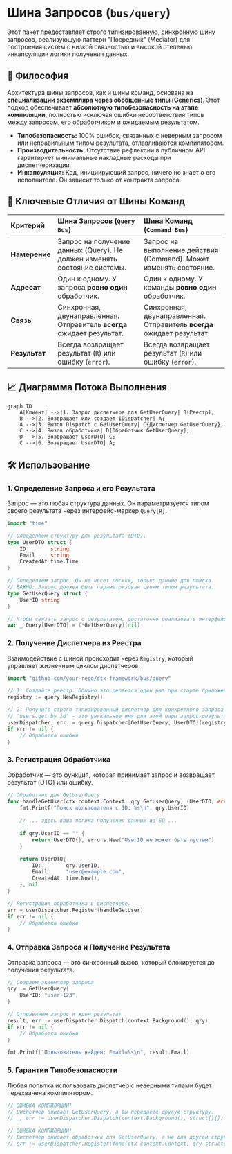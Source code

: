 # Шина Запросов (`bus/query`)

Этот пакет предоставляет строго типизированную, синхронную шину запросов, реализующую паттерн "Посредник" (Mediator) для построения систем с низкой связностью и высокой степенью инкапсуляции логики получения данных.

## 🚀 Философия

Архитектура шины запросов, как и шины команд, основана на **специализации экземпляра через обобщенные типы (Generics)**. Этот подход обеспечивает **абсолютную типобезопасность на этапе компиляции**, полностью исключая ошибки несоответствия типов между запросом, его обработчиком и ожидаемым результатом.

- **Типобезопасность:** 100% ошибок, связанных с неверным запросом или неправильным типом результата, отлавливаются компилятором.
- **Производительность:** Отсутствие рефлексии в публичном API гарантирует минимальные накладные расходы при диспетчеризации.
- **Инкапсуляция:** Код, инициирующий запрос, ничего не знает о его исполнителе. Он зависит только от контракта запроса.

## 🎯 Ключевые Отличия от Шины Команд

| Критерий | Шина Запросов (`Query Bus`) | Шина Команд (`Command Bus`) |
| :--- | :--- | :--- |
| **Намерение** | Запрос на получение данных (Query). Не должен изменять состояние системы. | Запрос на выполнение действия (Command). Может изменять состояние. |
| **Адресат** | Один к одному. У запроса **ровно один** обработчик. | Один к одному. У команды **ровно один** обработчик. |
| **Связь** | Синхронная, двунаправленная. Отправитель **всегда** ожидает результат. | Синхронная, двунаправленная. Отправитель **всегда** ожидает результат. |
| **Результат** | Всегда возвращает результат (`R`) или ошибку (`error`). | Всегда возвращает результат (`R`) или ошибку (`error`). |

## 📈 Диаграмма Потока Выполнения

```mermaid
graph TD
    A[Клиент] -->|1. Запрос диспетчера для GetUserQuery| B(Реестр);
    B -->|2. Возвращает или создает IDispatcher| A;
    A -->|3. Вызов Dispatch с GetUserQuery| C{Диспетчер GetUserQuery};
    C -->|4. Вызов обработчика| D[Обработчик GetUserQuery];
    D -->|5. Возвращает UserDTO| C;
    C -->|6. Возвращает UserDTO| A;
```

## 🛠️ Использование

### 1. Определение Запроса и его Результата

Запрос — это любая структура данных. Он параметризуется типом своего результата через интерфейс-маркер `Query[R]`.

```go
import "time"

// Определяем структуру для результата (DTO).
type UserDTO struct {
	ID        string
	Email     string
	CreatedAt time.Time
}

// Определяем запрос. Он не несет логики, только данные для поиска.
// ВАЖНО: Запрос должен быть параметризован своим типом результата.
type GetUserQuery struct {
	UserID string
}

// Чтобы связать запрос с результатом, достаточно реализовать интерфейс Query[R].
var _ Query[UserDTO] = (*GetUserQuery)(nil)
```

### 2. Получение Диспетчера из Реестра

Взаимодействие с шиной происходит через `Registry`, который управляет жизненным циклом диспетчеров.

```go
import "github.com/your-repo/dtx-framework/bus/query"

// 1. Создайте реестр. Обычно это делается один раз при старте приложения.
registry := query.NewRegistry()

// 2. Получите строго типизированный диспетчер для конкретного запроса и его результата.
// "users.get_by_id" - это уникальное имя для этой пары запрос-результат.
userDispatcher, err := query.Dispatcher[GetUserQuery, UserDTO](registry, "users.get_by_id")
if err != nil {
    // Обработка ошибки
}
```

### 3. Регистрация Обработчика

Обработчик — это функция, которая принимает запрос и возвращает результат (DTO) или ошибку.

```go
// Обработчик для GetUserQuery
func handleGetUser(ctx context.Context, qry GetUserQuery) (UserDTO, error) {
	fmt.Printf("Поиск пользователя с ID: %s\n", qry.UserID)
	
	// ... здесь ваша логика получения данных из БД ...
	
	if qry.UserID == "" {
		return UserDTO{}, errors.New("UserID не может быть пустым")
	}

	return UserDTO{
		ID:        qry.UserID,
		Email:     "user@example.com",
		CreatedAt: time.Now(),
	}, nil
}

// Регистрация обработчика в диспетчере.
err = userDispatcher.Register(handleGetUser)
if err != nil {
    // Обработка ошибки
}
```

### 4. Отправка Запроса и Получение Результата

Отправка запроса — это синхронный вызов, который блокируется до получения результата.

```go
// Создаем экземпляр запроса
qry := GetUserQuery{
	UserID: "user-123",
}

// Отправляем запрос и ждем результат
result, err := userDispatcher.Dispatch(context.Background(), qry)
if err != nil {
    // Обработка ошибки
}

fmt.Printf("Пользователь найден: Email=%s\n", result.Email)
```

### 5. Гарантии Типобезопасности

Любая попытка использовать диспетчер с неверными типами будет перехвачена компилятором.

```go
// ОШИБКА КОМПИЛЯЦИИ!
// Диспетчер ожидает GetUserQuery, а вы передаете другую структуру.
// _, err := userDispatcher.Dispatch(context.Background(), struct{}{})

// ОШИБКА КОМПИЛЯЦИИ!
// Диспетчер ожидает обработчик для GetUserQuery, а не для другой структуры.
// err := userDispatcher.Register(func(ctx context.Context, qry struct{}) (UserDTO, error) { ... })